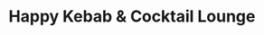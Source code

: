 ---
title: "Happy Kebab & Cocktail Lounge"
url: /buchen-odenwald/happy-kebab-und-cocktail-lounge/
---